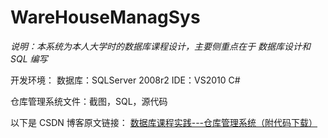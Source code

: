 # WareHouseManagSys

*说明：本系统为本人大学时的数据库课程设计，主要侧重点在于 数据库设计和 SQL 编写*

开发环境：
数据库：SQLServer 2008r2
IDE：VS2010
C# 

仓库管理系统文件：截图，SQL，源代码


以下是 CSDN 博客原文链接：
[数据库课程实践---仓库管理系统（附代码下载）](https://blog.csdn.net/sinat_25295611/article/details/52890228)
